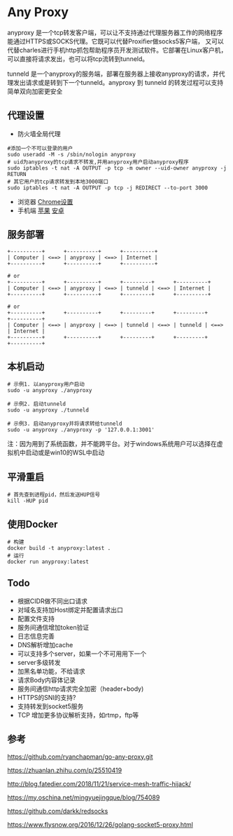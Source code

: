 # Any Proxy

anyproxy 是一个tcp转发客户端，可以让不支持通过代理服务器工作的网络程序能通过HTTPS或SOCKS代理。它既可以代替Proxifier做socks5客户端， 又可以代替charles进行手机http抓包帮助程序员开发测试软件。它部署在Linux客户机，可以直接将请求发出，也可以将tcp流转到tunneld。

tunneld 是一个anyproxy的服务端，部署在服务器上接收anyproxy的请求，并代理发出请求或是转到下一个tunneld。anyproxy 到 tunneld 的转发过程可以支持简单双向加密更安全

## 代理设置

* 防火墙全局代理

```
#添加一个不可以登录的用户
sudo useradd -M -s /sbin/nologin anyproxy
# uid为anyproxy的tcp请求不转发,并用anyproxy用户启动anyproxy程序
sudo iptables -t nat -A OUTPUT -p tcp -m owner --uid-owner anyproxy -j RETURN
# 其它用户的tcp请求转发到本地3000端口
sudo iptables -t nat -A OUTPUT -p tcp -j REDIRECT --to-port 3000
```

* 浏览器 [Chrome设置](https://zhidao.baidu.com/question/204679423955769445.html)
* 手机端 [苹果](https://jingyan.baidu.com/article/84b4f565add95060f7da3271.html)  [安卓](https://jingyan.baidu.com/article/219f4bf7ff97e6de442d38c8.html)

## 服务部署

```
+----------+      +----------+      +----------+
| Computer | <==> | anyproxy | <==> | Internet |
+----------+      +----------+      +----------+

# or
+----------+      +----------+      +---------+      +----------+
| Computer | <==> | anyproxy | <==> | tunneld | <==> | Internet |
+----------+      +----------+      +---------+      +----------+

# or
+----------+      +----------+      +---------+      +---------+      +----------+
| Computer | <==> | anyproxy | <==> | tunneld | <==> | tunneld | <==> | Internet |
+----------+      +----------+      +---------+      +---------+      +----------+
```

## 本机启动

```
# 示例1. 以anyproxy用户启动
sudo -u anyproxy ./anyproxy

# 示例2. 启动tunneld
sudo -u anyproxy ./tunneld

# 示例3. 启动anyproxy并将请求转给tunneld
sudo -u anyproxy ./anyproxy -p '127.0.0.1:3001'
```

注：因为用到了系统函数，并不能跨平台。对于windows系统用户可以选择在虚拟机中启动或是win10的WSL中启动


## 平滑重启

```
# 首先查到进程pid，然后发送HUP信号
kill -HUP pid
```

## 使用Docker

```
# 构建
docker build -t anyproxy:latest .
# 运行
docker run anyproxy:latest
```

## Todo

* 根据CIDR做不同出口请求
* 对域名支持加Host绑定并配置请求出口
* 配置文件支持
* 服务间通信增加token验证
* 日志信息完善
* DNS解析增加cache
* 可以支持多个server，如果一个不可用用下一个
* server多级转发
* 加黑名单功能，不给请求
* 请求Body内容体记录
* 服务间通信http请求完全加密（header+body)
* HTTPS的SNI的支持?
* 支持转发到socket5服务
* TCP 增加更多协议解析支持，如rtmp，ftp等

## 参考

<https://github.com/ryanchapman/go-any-proxy.git>

<https://zhuanlan.zhihu.com/p/25510419>

<http://blog.fatedier.com/2018/11/21/service-mesh-traffic-hijack/>

<https://my.oschina.net/mingyuejingque/blog/754089>

<https://github.com/darkk/redsocks>

<https://www.flysnow.org/2016/12/26/golang-socket5-proxy.html>